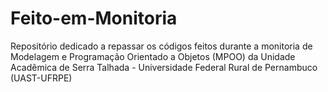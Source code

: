 # Feito-em-Monitoria
Repositório dedicado a repassar os códigos feitos durante a monitoria de Modelagem e Programação Orientado a Objetos (MPOO) da Unidade Acadêmica de Serra Talhada - Universidade Federal Rural de Pernambuco (UAST-UFRPE)
